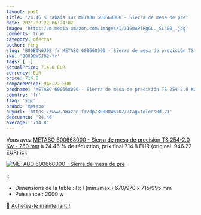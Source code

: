 ```yaml
---
layout: post
title: '24.46 % rabais sur METABO 600668000 - Sierra de mesa de pre'
date: 2021-02-22 06:24:02
image: 'https://m.media-amazon.com/images/I/316mAPlRgGL._SL400_.jpg'
comments: true
category: ofertas
author: ring
slug: 'B00B0W6J02-fr METABO 600668000 - Sierra de mesa de precisión TS 254-2.0...'
sku: 'B00B0W6J02-fr'
tags: [  ]
actualPrice: 714.8 EUR
currency: EUR
price: 714.8
comparePrice: 946.22 EUR
prodname: 'METABO 600668000 - Sierra de mesa de precisión TS 254-2.0 Kw - 250 mm'
country: 'fr'
flag: '🇫🇷'
brand: 'metabo'
buyurl: 'https://www.amazon.fr/dp/B00B0W6J02/?tag=tolees0d-21'
descuento: '24.46'
average: '714.8'
---
```


Vous avez [METABO 600668000 - Sierra de mesa de precisión TS 254-2.0 Kw - 250 mm](https://www.amazon.fr/dp/B00B0W6J02/?tag=tolees0d-21)  à  24.46 % de réduction, prix final  714.8 EUR (original: 946.22 EUR) ici:

[![METABO 600668000 - Sierra de mesa de pre](https://m.media-amazon.com/images/I/316mAPlRgGL._SL400_.jpg)](https://www.amazon.fr/dp/B00B0W6J02/?tag=tolees0d-21)

ℹ️:

- Dimensions de la table : l x l (min./max.) 670/970 x 715/995 mm
- Puissance : 2000 w

[🛒 Achetez-le maintenant!!](https://www.amazon.fr/dp/B00B0W6J02/?tag=tolees0d-21)
